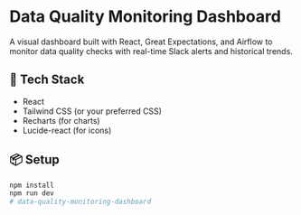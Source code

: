 # Data Quality Monitoring Dashboard

A visual dashboard built with React, Great Expectations, and Airflow to monitor data quality checks with real-time Slack alerts and historical trends.

## 🧰 Tech Stack
- React
- Tailwind CSS (or your preferred CSS)
- Recharts (for charts)
- Lucide-react (for icons)

## 📦 Setup

```bash
npm install
npm run dev
#   d a t a - q u a l i t y - m o n i t o r i n g - d a s h b o a r d  
 